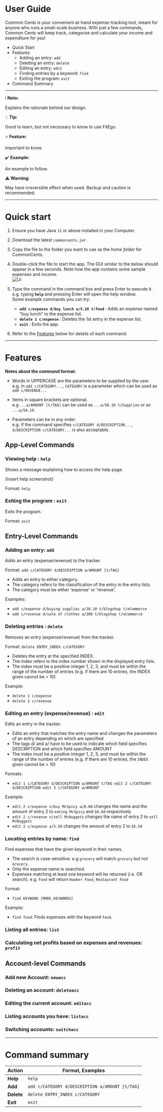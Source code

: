 # User Guide

Common Cents is your convenient at-hand expense-tracking tool, meant for anyone who runs a small-scale business. With just a few commands, Common Cents will keep track, categorise and calculate your income and expenditure for you!

* Quick Start
* Features
  <!--* Viewing help: `help`-->
  * Adding an entry: `add`
  * Deleting an entry: `delete`
  * Editing an entry: `edit`
  * Finding entries by a keyword: `find`
  * Exiting the program: `exit`
* Command Summary

--------------------------------------------------------------------------------------------------------------------
[comment]: <> (Copy the blocks below and edit your message)

<div markdown="block" class="alert alert-info"> 

:information_source: **Note:**

Explains the rationale behind our design. 

</div>

<div markdown="block" class="alert alert-primary">

[comment]: <> (This only appears in Github CSS)

:bulb: **Tip:**

Good to learn, but not necessary to know to use FitEgo. 
</div>


<div markdown="block" class="alert alert-warning">

:star: **Feature:**

Important to know.
</div>

<div markdown="block" class="alert alert-success">

:heavy_check_mark: **Example:**

An example to follow. 

</div>

<div markdown="block" class="alert alert-danger">

:warning: **Warning:**

May have irreversible effect when used. Backup and caution is recommended.
</div>


--------------------------------------------------------------------------------------------------------------------

# Quick start

1. Ensure you have Java `11` or above installed in your Computer.

1. Download the latest `commoncents.jar`.

1. Copy the file to the folder you want to use as the _home folder_ for CommonCents.

1. Double-click the file to start the app. The GUI similar to the below should appear in a few seconds. Note how the app contains some sample expenses and income.<br>
   ![Ui](images/Ui.png)

1. Type the command in the command box and press Enter to execute it. e.g. typing **`help`** and pressing Enter will open the help window.<br>
   Some example commands you can try:

   * **`add c/expense d/buy lunch a/5.20 t/food`** : Adds an expense named "buy lunch" to the expense list.
   * **`delete 1 c/expense`** : Deletes the 1st entry in the expense list.
   * **`exit`** : Exits the app.

1. Refer to the [Features](#features) below for details of each command.

--------------------------------------------------------------------------------------------------------------------

# Features

<div markdown="block" class="alert alert-info">

**Notes about the command format:**<br>

* Words in UPPERCASE are the parameters to be supplied by the user.<br>
  e.g. in `add c/CATEGORY...`, `CATEGORY` is a parameter which can be used as `add c/REVENUE...`

* Items in square brackets are optional.<br>
  e.g `...a/AMOUNT [t/TAG]` can be used as `...a/50.10 t/Supplies` or as `...a/50.10`.

* Parameters can be in any order.<br>
  e.g. if the command specifies `c/CATEGORY d/DESCRIPTION...`, `d/DESCRIPTION c/CATEGORY...` is also acceptable.


</div>

## App-Level Commands

### Viewing help : `help`

Shows a message explaining how to access the help page.

{Insert help screenshot}

Format: `help`

### Exiting the program : `exit`

Exits the program.

Format: `exit`

## Entry-Level Commands

### Adding an entry: `add`

Adds an entry (expense/revenue) to the tracker.

Format: `add c/CATEGORY d/DESCRIPTION a/AMOUNT [t/TAG]`

* Adds an entry to either category.
* The category refers to the classification of the entry in the entry lists.
* The category must be either 'expense' or 'revenue'.

Examples:
* `add c/expense d/buying supplies a/10.10 t/blogshop t/eCommerce`
* `add c/revenue d/sale of clothes a/200 t/blogshop t/eCommerce`



### Deleting entries : `delete`

Removes an entry (expense/revenue) from the tracker.

Format: `delete ENTRY_INDEX c/CATEGORY`

* Deletes the entry at the specified INDEX.
* The index refers to the index number shown in the displayed entry lists.
* The index must be a positive integer 1, 2, 3, and must be within the range of the number of entries (e.g. if there are 10 entries, the INDEX given cannot be > 10)

Example:
* `delete 1 c/expense`
* `delete 2 c/revenue`


### Editing an entry (expense/revenue) : `edit`

Edits an entry in the tracker.

* Edits an entry that matches the entry name and changes the parameters of an entry depending on which are specified
* The tags d/ and a/ have to be used to indicate which field specifies DESCRIPTION and which field specifies AMOUNT
* The index must be a positive integer 1, 2, 3, and must be within the range of the number of entries (e.g. if there are 10 entries, the `INDEX` given cannot be > 10)

Formats:
* `edit 1 c/CATEGORY d/DESCRIPTION a/AMOUNT t/TAG
   edit 2 c/CATEGORY d/DESCRIPTION
   edit 3 c/CATEGORY a/AMOUNT`

Example:
* `edit 2 c/expense n/buy McSpicy a/8.60` changes the name and the amount of entry 2 to `eating McSpicy` and `$8.60` respectively
* `edit 2 c/revenue n/sell McNuggets` changes the name of entry 2 to `sell McNuggets`
* `edit 2 c/expense a/5.50` changes the amount of entry 2 to `$5.50`


### Locating entries by name: `find`

Find expenses that have the given keyword in their names.

* The search is case-sensitive. e.g `grocery` will match `grocery` but not `Grocery`.
* Only the expense name is searched.
* Expenses matching at least one keyword will be returned (i.e. OR search). e.g. `Food` will return `Hawker Food`, `Restaurant Food`

Format:
* `find KEYWORD [MORE_KEYWORDS]`

Example:
* `find food`: Finds expenses with the keyword `food`.

### Listing all entries: `list`

### Calculating net profits based on expenses and revenues: `profit` 


## Account-level Commands

### Add new Account: `newacc`

### Deleting an account: `deleteacc`

### Editing the current account: `editacc`

### Listing accounts you have: `listacc`

### Switching accounts: `switchacc`

--------------------------------------------------------------------------------------------------------------------

# Command summary

Action | Format, Examples
--------|------------------
**Help** | `help`
**Add** | `add c/CATEGORY d/DESCRIPTION a/AMOUNT [t/TAG]`
**Delete** | `delete ENTRY_INDEX c/CATEGORY`
**Exit** | `exit`

<!-- **Edit** | `edit ENTRY_NUM n/EXPENSE_NAME a/MONEY_AMT` -->
<!-- **Find** | `find KEYWORD [MORE_KEYWORDS]` -->
